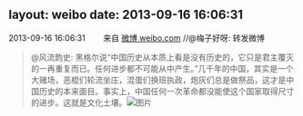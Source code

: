 layout: weibo
date: 2013-09-16 16:06:31
---
2013-09-16 16:06:31  &nbsp;&nbsp;&nbsp;&nbsp;&nbsp;&nbsp; 来自 <a href="http://weibo.com/" rel="nofollow">微博 weibo.com</a>
//@梅子好呀: 转发微博
>  @风流韵史: 黑格尔说“中国历史从本质上看是没有历史的，它只是君主覆灭的一再重复而已。任何进步都不可能从中产生。”几千年的中国，其实是一个大赌场，恶棍们轮流坐庄，混蛋们换班执政，炮灰们总是做祭品，这才是中国历史的本来面目。事实上，中国任何一次革命都没能使这个国家取得尺寸的进步。这就是文化土壤。 ​​​
>  ![图片](https://ww3.sinaimg.cn/large/9f020129tw1e8l4auwon2j204904u0sl.jpg)

